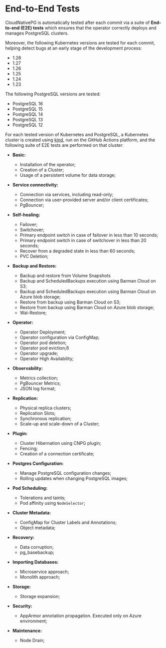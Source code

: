 # End-to-End Tests

CloudNativePG is automatically tested after each
commit via a suite of **End-to-end (E2E) tests** which ensures that
the operator correctly deploys and manages PostgreSQL clusters.

Moreover, the following Kubernetes versions are tested for each commit,
helping detect bugs at an early stage of the development process:

* 1.28
* 1.27
* 1.26
* 1.25
* 1.24
* 1.23

The following PostgreSQL versions are tested:

* PostgreSQL 16
* PostgreSQL 15
* PostgreSQL 14
* PostgreSQL 13
* PostgreSQL 12

For each tested version of Kubernetes and PostgreSQL, a Kubernetes
cluster is created using [kind](https://kind.sigs.k8s.io/), run on the GitHub
Actions platform,
and the following suite of E2E tests are performed on that cluster:

* **Basic:**
  * Installation of the operator;
  * Creation of a Cluster;
  * Usage of a persistent volume for data storage;

* **Service connectivity:**
  * Connection via services, including read-only;
  * Connection via user-provided server and/or client certificates;
  * PgBouncer;

* **Self-healing:**
  * Failover;
  * Switchover;
  * Primary endpoint switch in case of failover in less than 10 seconds;
  * Primary endpoint switch in case of switchover in less than 20 seconds;
  * Recover from a degraded state in less than 60 seconds;
  * PVC Deletion;

* **Backup and Restore:**
  * Backup and restore from Volume Snapshots
  * Backup and ScheduledBackups execution using Barman Cloud on S3;
  * Backup and ScheduledBackups execution using Barman Cloud on Azure
    blob storage;
  * Restore from backup using Barman Cloud on S3;
  * Restore from backup using Barman Cloud on Azure blob storage;
  * Wal-Restore;

* **Operator:**
  * Operator Deployment;
  * Operator configuration via ConfigMap;
  * Operator pod deletion;
  * Operator pod eviction;ß
  * Operator upgrade;
  * Operator High Availability;

* **Observability:**
  * Metrics collection;
  * PgBouncer Metrics;
  * JSON log format;

* **Replication:**
  * Physical replica clusters;
  * Replication Slots;
  * Synchronous replication;
  * Scale-up and scale-down of a Cluster;

* **Plugin:**
  * Cluster Hibernation using CNPG plugin;
  * Fencing;
  * Creation of a connection certificate;

* **Postgres Configuration:**
  * Manage PostgreSQL configuration changes;
  * Rolling updates when changing PostgreSQL images;

* **Pod Scheduling:**
  * Tolerations and taints;
  * Pod affinity using `NodeSelector`;

* **Cluster Metadata:**
  * ConfigMap for Cluster Labels and Annotations;
  * Object metadata;

* **Recovery:**
  * Data corruption;
  * pg_basebackup;

* **Importing Databases:**
  * Microservice approach;
  * Monolith approach;

* **Storage:**
  * Storage expansion;

* **Security:**
  * AppArmor annotation propagation. Executed only on Azure environment;

* **Maintenance:**
  * Node Drain;
